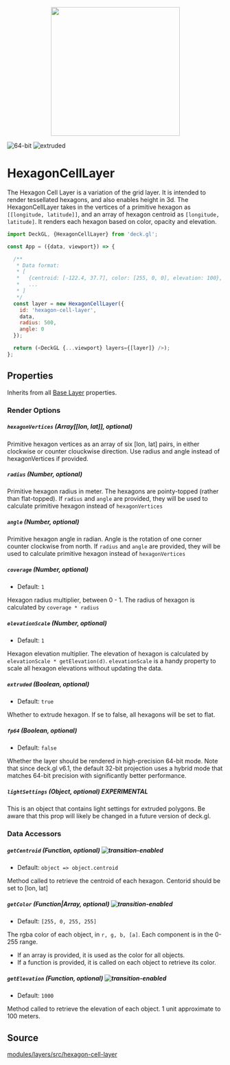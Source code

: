 <div align="center">
  <img height="300" src="/website/src/static/images/hexagon-cell-layer.png" />
</div>

<p class="badges">
  <img src="https://img.shields.io/badge/64--bit-support-blue.svg?style=flat-square" alt="64-bit" />
  <img src="https://img.shields.io/badge/extruded-yes-blue.svg?style=flat-square" alt="extruded" />
</p>

# HexagonCellLayer

The Hexagon Cell Layer is a variation of the grid layer. It is intended to render
tessellated hexagons, and also enables height in 3d. The HexagonCellLayer
takes in the vertices of a primitive hexagon as `[[longitude, latitude]]`,
and an array of hexagon centroid as `[longitude, latitude]`.
It renders each hexagon based on color, opacity and elevation.

```js
import DeckGL, {HexagonCellLayer} from 'deck.gl';

const App = ({data, viewport}) => {

  /**
   * Data format:
   * [
   *   {centroid: [-122.4, 37.7], color: [255, 0, 0], elevation: 100},
   *   ...
   * ]
   */
  const layer = new HexagonCellLayer({
    id: 'hexagon-cell-layer',
    data,
    radius: 500,
    angle: 0
  });

  return (<DeckGL {...viewport} layers={[layer]} />);
};
```

## Properties

Inherits from all [Base Layer](/docs/api-reference/layer.md) properties.

### Render Options

##### `hexagonVertices` (Array[[lon, lat]], optional)

Primitive hexagon vertices as an array of six [lon, lat] pairs,
in either clockwise or counter clouckwise direction. Use radius and angle
instead of hexagonVertices if provided.

##### `radius` (Number, optional)

Primitive hexagon radius in meter. The hexagons are pointy-topped (rather than flat-topped).
If `radius` and `angle` are provided, they will be used to calculate
primitive hexagon instead of `hexagonVertices`

##### `angle` (Number, optional)

Primitive hexagon angle in radian. Angle is the rotation of one corner
counter clockwise from north. If `radius` and `angle` are provided,
they will be used to calculate primitive hexagon instead of `hexagonVertices`

##### `coverage` (Number, optional)

* Default: `1`

Hexagon radius multiplier, between 0 - 1. The radius of hexagon is calculated by
`coverage * radius`

##### `elevationScale` (Number, optional)

* Default: `1`

Hexagon elevation multiplier. The elevation of hexagon is calculated by
`elevationScale * getElevation(d)`. `elevationScale` is a handy property
to scale all hexagon elevations without updating the data.

##### `extruded` (Boolean, optional)

* Default: `true`

Whether to extrude hexagon. If se to false, all hexagons will be set to flat.

##### `fp64` (Boolean, optional)

* Default: `false`

Whether the layer should be rendered in high-precision 64-bit mode. Note that since deck.gl v6.1, the default 32-bit projection uses a hybrid mode that matches 64-bit precision with significantly better performance.

##### `lightSettings` (Object, optional) **EXPERIMENTAL**

This is an object that contains light settings for extruded polygons.
Be aware that this prop will likely be changed in a future version of deck.gl.

### Data Accessors

##### `getCentroid` (Function, optional) ![transition-enabled](https://img.shields.io/badge/transition-enabled-green.svg?style=flat-square")

* Default: `object => object.centroid`

Method called to retrieve the centroid of each hexagon. Centorid should be
set to [lon, lat]

##### `getColor` (Function|Array, optional) ![transition-enabled](https://img.shields.io/badge/transition-enabled-green.svg?style=flat-square")

* Default: `[255, 0, 255, 255]`

The rgba color of each object, in `r, g, b, [a]`. Each component is in the 0-255 range.

* If an array is provided, it is used as the color for all objects.
* If a function is provided, it is called on each object to retrieve its color.

##### `getElevation` (Function, optional) ![transition-enabled](https://img.shields.io/badge/transition-enabled-green.svg?style=flat-square")

* Default: `1000`

Method called to retrieve the elevation of each object. 1 unit approximate to 100 meters.

## Source

[modules/layers/src/hexagon-cell-layer](https://github.com/uber/deck.gl/tree/6.3-release/modules/layers/src/hexagon-cell-layer)

